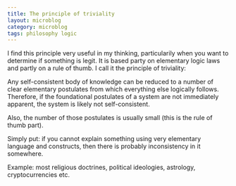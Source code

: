 ```yaml
---
title: The principle of triviality
layout: microblog
category: microblog
tags: philosophy logic
---
```


I find this principle very useful in my thinking, particularily when you want to determine if something is legit. It is based party on elementary logic laws and partly on a rule of thumb. I call it the principle of triviality: 

Any self-consistent body of knowledge can be reduced to a number of clear elementary postulates from which everything else logically follows. Therefore, if the foundational postulates of a system are not immediately apparent, the system is likely not self-consistent.

Also, the number of those postulates is usually small (this is the rule of thumb part).

Simply put: if you cannot explain something using very elementary language and constructs, then there is probably inconsistency in it somewhere.

Example: most religious doctrines, political ideologies, astrology, cryptocurrencies etc.
